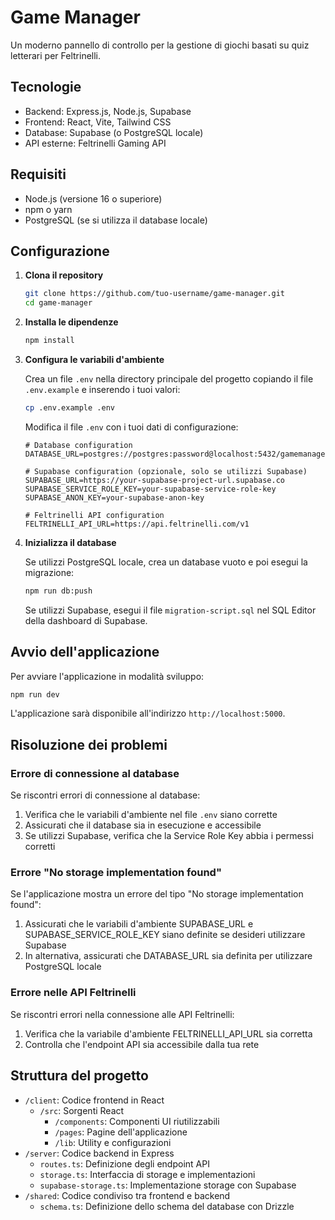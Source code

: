 # Game Manager

Un moderno pannello di controllo per la gestione di giochi basati su quiz letterari per Feltrinelli.

## Tecnologie

- Backend: Express.js, Node.js, Supabase
- Frontend: React, Vite, Tailwind CSS
- Database: Supabase (o PostgreSQL locale)
- API esterne: Feltrinelli Gaming API

## Requisiti

- Node.js (versione 16 o superiore)
- npm o yarn
- PostgreSQL (se si utilizza il database locale)

## Configurazione

1. **Clona il repository**

   ```bash
   git clone https://github.com/tuo-username/game-manager.git
   cd game-manager
   ```

2. **Installa le dipendenze**

   ```bash
   npm install
   ```

3. **Configura le variabili d'ambiente**

   Crea un file `.env` nella directory principale del progetto copiando il file `.env.example` e inserendo i tuoi valori:

   ```bash
   cp .env.example .env
   ```

   Modifica il file `.env` con i tuoi dati di configurazione:

   ```
   # Database configuration
   DATABASE_URL=postgres://postgres:password@localhost:5432/gamemanager

   # Supabase configuration (opzionale, solo se utilizzi Supabase)
   SUPABASE_URL=https://your-supabase-project-url.supabase.co
   SUPABASE_SERVICE_ROLE_KEY=your-supabase-service-role-key
   SUPABASE_ANON_KEY=your-supabase-anon-key

   # Feltrinelli API configuration
   FELTRINELLI_API_URL=https://api.feltrinelli.com/v1
   ```

4. **Inizializza il database**

   Se utilizzi PostgreSQL locale, crea un database vuoto e poi esegui la migrazione:
   
   ```bash
   npm run db:push
   ```

   Se utilizzi Supabase, esegui il file `migration-script.sql` nel SQL Editor della dashboard di Supabase.

## Avvio dell'applicazione

Per avviare l'applicazione in modalità sviluppo:

```bash
npm run dev
```

L'applicazione sarà disponibile all'indirizzo `http://localhost:5000`.

## Risoluzione dei problemi

### Errore di connessione al database

Se riscontri errori di connessione al database:

1. Verifica che le variabili d'ambiente nel file `.env` siano corrette
2. Assicurati che il database sia in esecuzione e accessibile
3. Se utilizzi Supabase, verifica che la Service Role Key abbia i permessi corretti

### Errore "No storage implementation found"

Se l'applicazione mostra un errore del tipo "No storage implementation found":

1. Assicurati che le variabili d'ambiente SUPABASE_URL e SUPABASE_SERVICE_ROLE_KEY siano definite se desideri utilizzare Supabase
2. In alternativa, assicurati che DATABASE_URL sia definita per utilizzare PostgreSQL locale

### Errore nelle API Feltrinelli

Se riscontri errori nella connessione alle API Feltrinelli:

1. Verifica che la variabile d'ambiente FELTRINELLI_API_URL sia corretta
2. Controlla che l'endpoint API sia accessibile dalla tua rete

## Struttura del progetto

- `/client`: Codice frontend in React
  - `/src`: Sorgenti React
    - `/components`: Componenti UI riutilizzabili
    - `/pages`: Pagine dell'applicazione
    - `/lib`: Utility e configurazioni
- `/server`: Codice backend in Express
  - `routes.ts`: Definizione degli endpoint API
  - `storage.ts`: Interfaccia di storage e implementazioni
  - `supabase-storage.ts`: Implementazione storage con Supabase
- `/shared`: Codice condiviso tra frontend e backend
  - `schema.ts`: Definizione dello schema del database con Drizzle